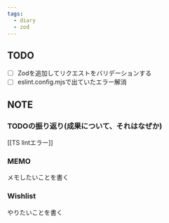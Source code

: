 ```yaml
---
tags:
  - diary
  - zod
---
```


## TODO
- [ ] Zodを追加してリクエストをバリデーションする
- [ ] eslint.config.mjsで出ていたエラー解消
## NOTE
### TODOの振り返り(成果について、それはなぜか)
[[TS lintエラー]]


### MEMO
メモしたいことを書く


### Wishlist
やりたいことを書く
